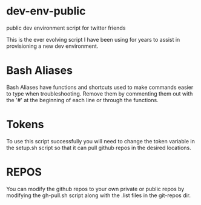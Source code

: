 # dev-env-public
public dev environment script for twitter friends

This is the ever evolving script I have been using for years 
to assist in provisioning a new dev environment. 

# Bash Aliases
Bash Aliases have functions and shortcuts used to make 
commands easier to type when troubleshooting. 
Remove them by commenting them out with the '#' at the beginning
of each line or through the functions. 

# Tokens 
To use this script successfully you will need to change the token variable 
in the setup.sh script so that it can pull github repos in the desired locations.


# REPOS 
You can modify the github repos to your own private or public repos by modifying the gh-pull.sh script along with the .list files in the git-repos dir. 

